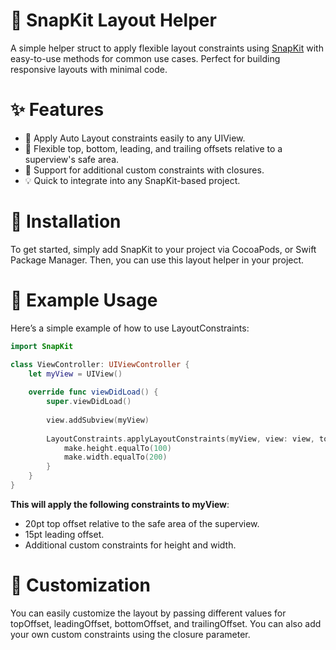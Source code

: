 # 🧩 SnapKit Layout Helper 
A simple helper struct to apply flexible layout constraints using [SnapKit](https://github.com/SnapKit/SnapKit) with easy-to-use methods for common use cases. Perfect for building responsive layouts with minimal code.

# ✨ Features 
* 🧰 Apply Auto Layout constraints easily to any UIView.
* 🚀 Flexible top, bottom, leading, and trailing offsets relative to a superview's safe area.
* 🔧 Support for additional custom constraints with closures.
* 💡 Quick to integrate into any SnapKit-based project.

# 🔧 Installation 
To get started, simply add SnapKit to your project via CocoaPods, or Swift Package Manager. Then, you can use this layout helper in your project.

# 📝 Example Usage
Here’s a simple example of how to use LayoutConstraints:
```swift
import SnapKit

class ViewController: UIViewController {
    let myView = UIView()
    
    override func viewDidLoad() {
        super.viewDidLoad()
        
        view.addSubview(myView)
        
        LayoutConstraints.applyLayoutConstraints(myView, view: view, topOffset: 20, leadingOffset: 15) { make in
            make.height.equalTo(100)
            make.width.equalTo(200)
        }
    }
}
```

**This will apply the following constraints to myView**:
* 20pt top offset relative to the safe area of the superview.
* 15pt leading offset.
* Additional custom constraints for height and width.

# 🔄 Customization 
You can easily customize the layout by passing different values for topOffset, leadingOffset, bottomOffset, and trailingOffset. You can also add your own custom constraints using the closure parameter.


